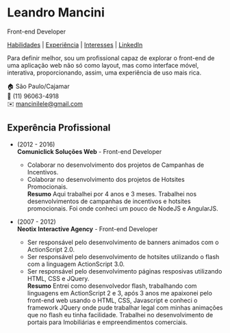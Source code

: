 # Leandro Mancini
Front-end Developer

[Habilidades](#skills) | [Experiência](#experience) | [Interesses](#interests) | [LinkedIn](https://www.linkedin.com/in/leandro-mancini-86301b44/)

Para definir melhor, sou um profissional capaz de explorar o front-end de uma aplicação web não só como layout, mas como interface móvel, interativa, proporcionando, assim, uma experiência de uso mais rica.

:house:    São Paulo/Cajamar <br>
:iphone:   (11) 96063-4918 <br>
:envelope:  mancinilele@gmail.com

## Experência Profissional
* (2012 -  2016) <br>
**Comuniclick Soluções Web** - Front-end Developer
  * Colaborar no desenvolvimento dos projetos de Campanhas de Incentivos.
  * Colaborar no desenvolvimento dos projetos de Hotsites Promocionais. <br>
  **Resumo**
  Aqui trabalhei por 4 anos e 3 meses. Trabalhei nos desenvolvimentos de campanhas de incentivos e hotsites promocionais. Foi onde conheci um pouco de NodeJS e AngularJS.

* (2007 -  2012) <br>
**Neotix Interactive Agency** - Front-end Developer
  * Ser responsável pelo desenvolvimento de banners animados com o ActionScript 2.0.
  * Ser responsável pelo desenvolvimento de hotsites utilizando o flash com a linguagem ActionScript 3.0.
  * Ser responsável pelo desenvolvimento páginas resposivas utilizando HTML, CSS e JQuery. <br>
  **Resumo**
  Entrei como desenvolvedor flash, trabalhando com linguagens em ActionScript 2 e 3, após 3 anos me apaixonei pelo front-end web usando o HTML, CSS, Javascript e conheci o framework JQuery onde pude trabalhar legal com minhas animações que no flash eu tinha facilidade. Trabalhei no desenvolvimento de portais para Imobiliárias e empreendimentos comerciais.
